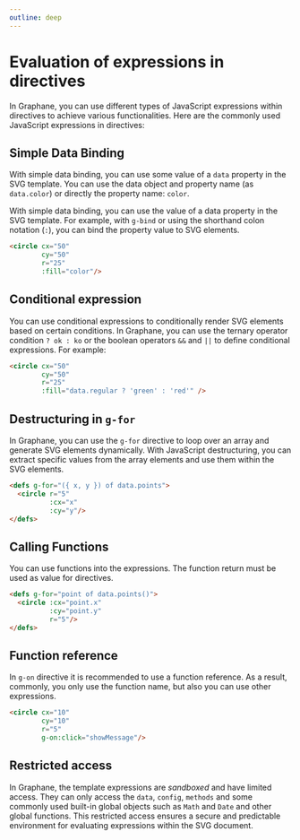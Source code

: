 ```yaml
---
outline: deep
---
```


# Evaluation of expressions in directives

In Graphane, you can use different types of JavaScript expressions within directives to achieve
various functionalities. Here are the commonly used JavaScript expressions in directives:

## Simple Data Binding

With simple data binding, you can use some value of a `data` property in the SVG template. You 
can use the data object and property name (as `data.color`) or directly the property name: 
`color`.

With simple data binding, you can use the value of a data property in the SVG template. For example,
with `g-bind` or using the shorthand colon notation (`:`), you can bind the property value to SVG
elements.

```html {4}
<circle cx="50" 
        cy="50" 
        r="25"
        :fill="color"/>
```

## Conditional expression

You can use conditional expressions to conditionally render SVG elements based on certain
conditions. In Graphane, you can use the ternary operator condition `? ok : ko` or the boolean
operators `&&` and `||` to define conditional expressions. For example:

```html {4}
<circle cx="50" 
        cy="50" 
        r="25"
        :fill="data.regular ? 'green' : 'red'" />
```

## Destructuring in `g-for`

In Graphane, you can use the `g-for` directive to loop over an array and generate SVG elements
dynamically. With JavaScript destructuring, you can extract specific values from the array elements
and use them within the SVG elements.

```html {1}
<defs g-for="({ x, y }) of data.points">
  <circle r="5"
          :cx="x" 
          :cy="y"/>
</defs>
```

## Calling Functions

You can use functions into the expressions. The function return must be used as value for 
directives.

```html {1}
<defs g-for="point of data.points()">
  <circle :cx="point.x" 
          :cy="point.y" 
          r="5"/>
</defs>
```

## Function reference

In `g-on` directive it is recommended to use a function reference. As a result, commonly, you only
use the function name, but also you can use other expressions.

```html {4}
<circle cx="10" 
        cy="10" 
        r="5"
        g-on:click="showMessage"/>
```

## Restricted access

In Graphane, the template expressions are *sandboxed* and have limited access. They can only access
the `data`, `config`, `methods` and some commonly used built-in global objects such as `Math`
and `Date` and other global functions. This restricted access ensures a secure and predictable
environment for evaluating expressions within the SVG document.
